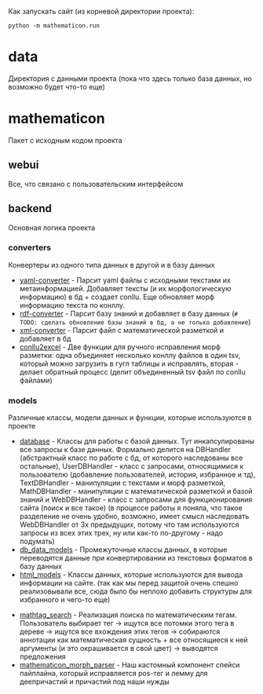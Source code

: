 Как запускать сайт (из корневой директории проекта):
```shell
python -m mathematicon.run
```

# data
Директория с данными проекта (пока что здесь только база данных, но возможно будет что-то еще)

# mathematicon
Пакет с исходным кодом проекта
## webui
Все, что связано с пользовательским интерфейсом
## backend
Основная логика проекта
### converters
Конвертеры из одного типа данных в другой и в базу данных
- [yaml-converter](../mathematicon/backend/converters/yaml_converter.py) - Парсит yaml файлы с исходными текстами их 
метаинформацией. Добавляет тексты (и их морфологическую информацию) в бд + создает conllu. Еще обновляет морф информацию текста по конллу.
- [rdf-converter](../mathematicon/backend/converters/rdf_converter.py) - Парсит базу знаний и добавляет в базу данных 
(```# TODO: сделать обновление базы знаний в бд, а не только добавление```)
- [xml-converter](../mathematicon/backend/converters/xml_converter.py) - Парсит файл с математической разметкой и добавляет в бд
- [conllu2excel](../mathematicon/backend/converters/conllu2excel.py) - Две функции для ручного исправления морф разметки: 
одна объединяет несколько конллу файлов в один tsv, который можно загрузить в гугл таблицы и исправлять, вторая - делает 
обратный процесс (делит объединенный tsv файл по conllu файлами)
### models
Различные классы, модели данных и функции, которые используются в проекте
- [database](../mathematicon/backend/models/database.py) - Классы для работы с базой данных. Тут инкапсулированы все запросы 
к базе данных. Формально делится на DBHandler (абстрактный класс по работе с бд, от которого наследованы все остальные),
UserDBHandler - класс с запросами, относящимися к пользователю (добавление пользователей, история, избранное и тд), 
TextDBHandler - манипуляции с текстами и морф разметкой, MathDBHandler - манипуляции с математической разметкой и базой знаний
и WebDBHandler - класс с запросами для функционирования сайта (поиск и все такое) (в процессе работы я поняла, что такое 
разделение не очень удобно, возможно, имеет смысл наследовать WebDBHandler от 3х предыдущих, потому что там используются
запросы из всех этих трех, ну или как-то по-другому - надо подумать)
- [db_data_models](../mathematicon/backend/models/db_data_models.py) - Промежуточные классы данных, в которые переводятся данные
при конвертировании из текстовых форматов в базу данных
- [html_models](../mathematicon/backend/models/html_models.py) - Классы данных, которые используются для вывода информации на сайте.
  (так как мы перед защитой очень спешно реализовывали все, сюда было бы неплохо добавить структуры для избранного и чего-то еще)

[//]: # (- [text_search]&#40;../mathematicon/backend/models/text_search.py&#41; - Реализация текстового поиска. Для лемматического поиска )

[//]: # (запрос лемматизируется, а потом ищутся предложения, где встретились все леммы из запроса, дальше предложения фильтруются, чтобы)

[//]: # (между словами из запроса было не более одного слова не из запроса. Слова из запроса красятся в зеленый. &#40;```# TODO: реализовать)

[//]: # (поиск точных форм```&#41;)
- [mathtag_search](../mathematicon/backend/models/mathtag_search.py) - Реализация поиска по математическим тегам. Пользователь 
выбирает тег -> ищутся все потомки этого тега в дереве -> ищутся все вхождения этих тегов -> собираются аннотации как 
математическая сущность + все относящиеся к ней аргументы (и это окрашивается в свой цвет) -> выводятся предложения
- [mathematicon_morph_parser](../mathematicon/backend/models/mathematicon_morph_parser.py) - Наш кастомный компонент 
спейси пайплайна, который исправляется pos-тег и лемму для деепричастий и причастий под наши нужды